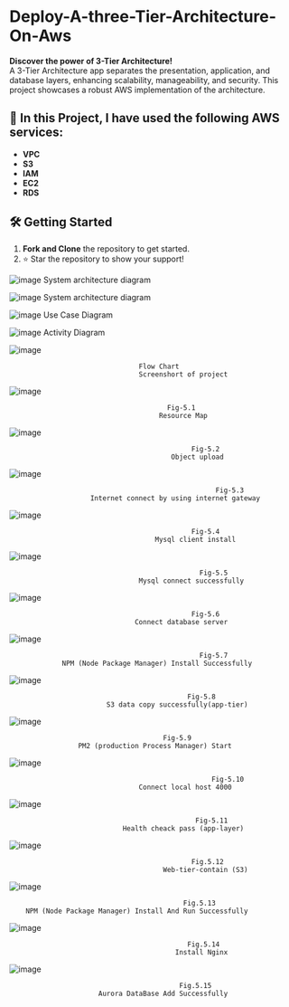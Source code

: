 # Deploy-A-three-Tier-Architecture-On-Aws

**Discover the power of 3-Tier Architecture!**  
A 3-Tier Architecture app separates the presentation, application, and database layers, enhancing scalability, manageability, and security. This project showcases a robust AWS implementation of the architecture.

## 🚀 **In this Project, I have used the following AWS services:**

- **VPC**  
- **S3**  
- **IAM**  
- **EC2**  
- **RDS**  

## 🛠️ **Getting Started**

1. **Fork and Clone** the repository to get started.  
2. ⭐ Star the repository to show your support!

![image](https://github.com/user-attachments/assets/64b09668-6610-48d6-8a0d-627d7d11cab7)
                               System architecture diagram

![image](https://github.com/user-attachments/assets/67e80db5-ed86-4e6e-9d28-31849cec711b)
                               System architecture diagram
                               
![image](https://github.com/user-attachments/assets/08da1a81-e1ef-4aa9-a755-a458e1c5d7a9)
                                   Use Case Diagram
                                   
![image](https://github.com/user-attachments/assets/83b1fcf5-b401-46c5-b6d3-56e828f3f9f5)
                                   Activity Diagram
                                   
![image](https://github.com/user-attachments/assets/c34d82a3-7b6d-4329-b27f-3f874b90f4a4)

                                    Flow Chart
                                    Screenshort of project
 ![image](https://github.com/user-attachments/assets/7fe51c12-1c12-4f38-956c-5a6ba352219f)

                                           Fig-5.1
                                         Resource Map 
![image](https://github.com/user-attachments/assets/8c2d85fc-99f2-4037-967e-9e4846b6c1dc)

 
                                                 Fig-5.2
                                            Object upload 

 ![image](https://github.com/user-attachments/assets/910ab050-cfba-42e3-b9e4-baba01e3fc9f)

                                                       Fig-5.3
                        Internet connect by using internet gateway
 ![image](https://github.com/user-attachments/assets/453f8b3b-f709-4cf9-95b0-ba0a237b6f2b)

 
                                                 Fig-5.4
                                        Mysql client install

 ![image](https://github.com/user-attachments/assets/8297121a-b065-443b-b95f-cf45f606f947)

                                                   Fig-5.5
                                    Mysql connect successfully
 ![image](https://github.com/user-attachments/assets/1d1f8fa6-2924-47b9-8f75-53b49c272612)

                                                 Fig-5.6
                                   Connect database server
 ![image](https://github.com/user-attachments/assets/2ebc2148-a085-4e3c-b197-ba8296650c16)

                                                   Fig-5.7
                 NPM (Node Package Manager) Install Successfully
![image](https://github.com/user-attachments/assets/d8c57aff-622c-477b-8446-4a6d6bc202d5)

 
                                                Fig-5.8
                            S3 data copy successfully(app-tier)
 ![image](https://github.com/user-attachments/assets/f44afd15-1d5a-4431-a478-a426e5474cd6)

                                          Fig-5.9
                     PM2 (production Process Manager) Start
 ![image](https://github.com/user-attachments/assets/8ad151ac-4ae5-4767-a625-b23d636af26f)

                                                      Fig-5.10
                                    Connect local host 4000
                                      
 ![image](https://github.com/user-attachments/assets/8a99e332-d2cd-4bc1-9cfe-041c3e9369d0)

                                                  Fig-5.11
                                Health cheack pass (app-layer)
 ![image](https://github.com/user-attachments/assets/057f0dd6-b2a0-42c6-8cb7-f12aa40bbdb0)

                                                 Fig.5.12
                                          Web-tier-contain (S3)
 ![image](https://github.com/user-attachments/assets/6f9f6eef-7d56-43c5-b587-ff4915abba16)

                                               Fig.5.13
        NPM (Node Package Manager) Install And Run Successfully

 ![image](https://github.com/user-attachments/assets/ebcfdb7c-f072-4647-b953-85989755df6b)

                                                Fig.5.14
                                             Install Nginx
![image](https://github.com/user-attachments/assets/3dd80263-2b0f-45d3-9f3c-7e7aabdbc2b8)

 
                                              Fig.5.15
                          Aurora DataBase Add Successfully




 
                                     
